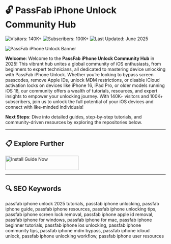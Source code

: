 # 🔓 PassFab iPhone Unlock Community Hub  

![Visitors: 140K+](https://img.shields.io/badge/Visitors-140K+-ff9f43) ![Subscribers: 100K+](https://img.shields.io/badge/Subscribers-100K+-6ab04c) ![Last Updated: June 2025](https://img.shields.io/badge/Last_Updated-June_2025-3498db)  

![PassFab iPhone Unlock Banner](https://i.ytimg.com/vi/DSzxShtTayo/maxresdefault.jpg)  

**Welcome**: Welcome to the **PassFab iPhone Unlock Community Hub** in 2025! This vibrant hub unites a global community of iOS enthusiasts, from beginners to expert technicians, all dedicated to mastering device unlocking with PassFab iPhone Unlock. Whether you’re looking to bypass screen passcodes, remove Apple IDs, unlock MDM restrictions, or disable iCloud activation locks on devices like iPhone 16, iPad Pro, or older models running iOS 18, our community offers a wealth of tutorials, resources, and expert insights to empower your unlocking journey. With 140K+ visitors and 100K+ subscribers, join us to unlock the full potential of your iOS devices and connect with like-minded individuals!  

**Next Steps**: Dive into detailed guides, step-by-step tutorials, and community-driven resources by exploring the repositories below.  

---

## 📋 Explore Further  

<a href="[https://github.com/Free-PassFab-iPhone-Community/Free-PassFab-iPhone-Unlock-Hub](https://github.com/Free-PassFab-iPhone-Community/Free-PassFab-iPhone-Unlock-Hub)" target="_blank">
  <img src="https://img.shields.io/badge/Start_Tutorial-NOW-3498db" alt="Install Guide Now" width="230" height="45" style="border:none;">
</a>
 
---

## 🔍 SEO Keywords  

passfab iphone unlock 2025 tutorials, passfab iphone unlocking, passfab iphone guide, passfab iphone resources, passfab iphone unlocking tips, passfab iphone screen lock removal, passfab iphone apple id removal, passfab iphone for windows, passfab iphone for mac, passfab iphone beginner tutorials, passfab iphone ios unlocking, passfab iphone community tips, passfab iphone mdm bypass, passfab iphone icloud unlock, passfab iphone unlocking workflow, passfab iphone user resources
